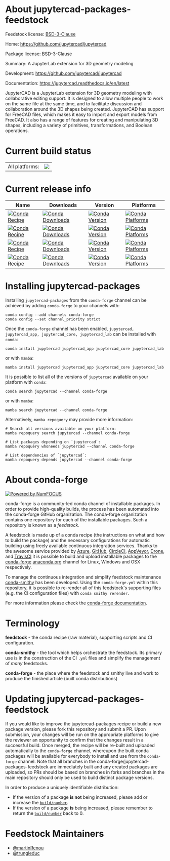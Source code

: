 About jupytercad-packages-feedstock
===================================

Feedstock license: [BSD-3-Clause](https://github.com/conda-forge/jupytercad-feedstock/blob/main/LICENSE.txt)

Home: https://github.com/jupytercad/jupytercad

Package license: BSD-3-Clause

Summary: A JupyterLab extension for 3D geometry modeling

Development: https://github.com/jupytercad/jupytercad

Documentation: https://jupytercad.readthedocs.io/en/latest

JupyterCAD is a JupyterLab extension for 3D geometry modeling with collaborative editing support. It is designed to allow multiple people to work on the same file at the same time, and to facilitate discussion and collaboration around the 3D shapes being created.
JupyterCAD has support for FreeCAD files, which makes it easy to import and export models from FreeCAD. It also has a range of features for creating and manipulating 3D shapes, including a variety of primitives, transformations, and Boolean operations.


Current build status
====================


<table><tr><td>All platforms:</td>
    <td>
      <a href="https://dev.azure.com/conda-forge/feedstock-builds/_build/latest?definitionId=19572&branchName=main">
        <img src="https://dev.azure.com/conda-forge/feedstock-builds/_apis/build/status/jupytercad-feedstock?branchName=main">
      </a>
    </td>
  </tr>
</table>

Current release info
====================

| Name | Downloads | Version | Platforms |
| --- | --- | --- | --- |
| [![Conda Recipe](https://img.shields.io/badge/recipe-jupytercad-green.svg)](https://anaconda.org/conda-forge/jupytercad) | [![Conda Downloads](https://img.shields.io/conda/dn/conda-forge/jupytercad.svg)](https://anaconda.org/conda-forge/jupytercad) | [![Conda Version](https://img.shields.io/conda/vn/conda-forge/jupytercad.svg)](https://anaconda.org/conda-forge/jupytercad) | [![Conda Platforms](https://img.shields.io/conda/pn/conda-forge/jupytercad.svg)](https://anaconda.org/conda-forge/jupytercad) |
| [![Conda Recipe](https://img.shields.io/badge/recipe-jupytercad_app-green.svg)](https://anaconda.org/conda-forge/jupytercad_app) | [![Conda Downloads](https://img.shields.io/conda/dn/conda-forge/jupytercad_app.svg)](https://anaconda.org/conda-forge/jupytercad_app) | [![Conda Version](https://img.shields.io/conda/vn/conda-forge/jupytercad_app.svg)](https://anaconda.org/conda-forge/jupytercad_app) | [![Conda Platforms](https://img.shields.io/conda/pn/conda-forge/jupytercad_app.svg)](https://anaconda.org/conda-forge/jupytercad_app) |
| [![Conda Recipe](https://img.shields.io/badge/recipe-jupytercad_core-green.svg)](https://anaconda.org/conda-forge/jupytercad_core) | [![Conda Downloads](https://img.shields.io/conda/dn/conda-forge/jupytercad_core.svg)](https://anaconda.org/conda-forge/jupytercad_core) | [![Conda Version](https://img.shields.io/conda/vn/conda-forge/jupytercad_core.svg)](https://anaconda.org/conda-forge/jupytercad_core) | [![Conda Platforms](https://img.shields.io/conda/pn/conda-forge/jupytercad_core.svg)](https://anaconda.org/conda-forge/jupytercad_core) |
| [![Conda Recipe](https://img.shields.io/badge/recipe-jupytercad_lab-green.svg)](https://anaconda.org/conda-forge/jupytercad_lab) | [![Conda Downloads](https://img.shields.io/conda/dn/conda-forge/jupytercad_lab.svg)](https://anaconda.org/conda-forge/jupytercad_lab) | [![Conda Version](https://img.shields.io/conda/vn/conda-forge/jupytercad_lab.svg)](https://anaconda.org/conda-forge/jupytercad_lab) | [![Conda Platforms](https://img.shields.io/conda/pn/conda-forge/jupytercad_lab.svg)](https://anaconda.org/conda-forge/jupytercad_lab) |

Installing jupytercad-packages
==============================

Installing `jupytercad-packages` from the `conda-forge` channel can be achieved by adding `conda-forge` to your channels with:

```
conda config --add channels conda-forge
conda config --set channel_priority strict
```

Once the `conda-forge` channel has been enabled, `jupytercad, jupytercad_app, jupytercad_core, jupytercad_lab` can be installed with `conda`:

```
conda install jupytercad jupytercad_app jupytercad_core jupytercad_lab
```

or with `mamba`:

```
mamba install jupytercad jupytercad_app jupytercad_core jupytercad_lab
```

It is possible to list all of the versions of `jupytercad` available on your platform with `conda`:

```
conda search jupytercad --channel conda-forge
```

or with `mamba`:

```
mamba search jupytercad --channel conda-forge
```

Alternatively, `mamba repoquery` may provide more information:

```
# Search all versions available on your platform:
mamba repoquery search jupytercad --channel conda-forge

# List packages depending on `jupytercad`:
mamba repoquery whoneeds jupytercad --channel conda-forge

# List dependencies of `jupytercad`:
mamba repoquery depends jupytercad --channel conda-forge
```


About conda-forge
=================

[![Powered by
NumFOCUS](https://img.shields.io/badge/powered%20by-NumFOCUS-orange.svg?style=flat&colorA=E1523D&colorB=007D8A)](https://numfocus.org)

conda-forge is a community-led conda channel of installable packages.
In order to provide high-quality builds, the process has been automated into the
conda-forge GitHub organization. The conda-forge organization contains one repository
for each of the installable packages. Such a repository is known as a *feedstock*.

A feedstock is made up of a conda recipe (the instructions on what and how to build
the package) and the necessary configurations for automatic building using freely
available continuous integration services. Thanks to the awesome service provided by
[Azure](https://azure.microsoft.com/en-us/services/devops/), [GitHub](https://github.com/),
[CircleCI](https://circleci.com/), [AppVeyor](https://www.appveyor.com/),
[Drone](https://cloud.drone.io/welcome), and [TravisCI](https://travis-ci.com/)
it is possible to build and upload installable packages to the
[conda-forge](https://anaconda.org/conda-forge) [anaconda.org](https://anaconda.org/)
channel for Linux, Windows and OSX respectively.

To manage the continuous integration and simplify feedstock maintenance
[conda-smithy](https://github.com/conda-forge/conda-smithy) has been developed.
Using the ``conda-forge.yml`` within this repository, it is possible to re-render all of
this feedstock's supporting files (e.g. the CI configuration files) with ``conda smithy rerender``.

For more information please check the [conda-forge documentation](https://conda-forge.org/docs/).

Terminology
===========

**feedstock** - the conda recipe (raw material), supporting scripts and CI configuration.

**conda-smithy** - the tool which helps orchestrate the feedstock.
                   Its primary use is in the construction of the CI ``.yml`` files
                   and simplify the management of *many* feedstocks.

**conda-forge** - the place where the feedstock and smithy live and work to
                  produce the finished article (built conda distributions)


Updating jupytercad-packages-feedstock
======================================

If you would like to improve the jupytercad-packages recipe or build a new
package version, please fork this repository and submit a PR. Upon submission,
your changes will be run on the appropriate platforms to give the reviewer an
opportunity to confirm that the changes result in a successful build. Once
merged, the recipe will be re-built and uploaded automatically to the
`conda-forge` channel, whereupon the built conda packages will be available for
everybody to install and use from the `conda-forge` channel.
Note that all branches in the conda-forge/jupytercad-packages-feedstock are
immediately built and any created packages are uploaded, so PRs should be based
on branches in forks and branches in the main repository should only be used to
build distinct package versions.

In order to produce a uniquely identifiable distribution:
 * If the version of a package **is not** being increased, please add or increase
   the [``build/number``](https://docs.conda.io/projects/conda-build/en/latest/resources/define-metadata.html#build-number-and-string).
 * If the version of a package **is** being increased, please remember to return
   the [``build/number``](https://docs.conda.io/projects/conda-build/en/latest/resources/define-metadata.html#build-number-and-string)
   back to 0.

Feedstock Maintainers
=====================

* [@martinRenou](https://github.com/martinRenou/)
* [@trungleduc](https://github.com/trungleduc/)


<!-- dummy commit to enable rerendering -->

